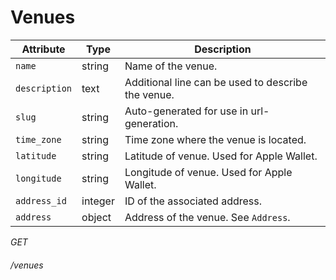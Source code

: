 # Venues

Attribute                      | Type     | Description
------------------------------ | -------- | -----------
`name`                         | string   | Name of the venue.
`description`                  | text     | Additional line can be used to describe the venue.
`slug`                         | string   | Auto-generated for use in url-generation.
`time_zone`                    | string   | Time zone where the venue is located.
`latitude`                     | string   | Latitude of venue. Used for Apple Wallet.
`longitude`                    | string   | Longitude of venue. Used for Apple Wallet.
`address_id`                   | integer  | ID of the associated address.
`address`                      | object   | Address of the venue. See `Address`.


<div class="api-endpoint">
	<div class="endpoint-data">
		<i class="label label-get">GET</i>
		<h6>/venues</h6>
	</div>
</div>